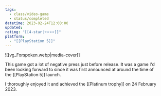 ```yaml
---
tags:
  - class/video-game
  - status/completed
datetime: 2023-02-24T12:00:00
updated: 
rating: "[[4-star|⭐️⭐️⭐️⭐️]]"
platform:
  - "[[PlayStation 5]]"
---
```

![[vg_Forspoken.webp|media-cover]]

This game got a lot of negative press just before release. It was a game I'd been looking forward to since it was first announced at around the time of the [[PlayStation 5]] launch.

I thoroughly enjoyed it and achieved the [[Platinum trophy]] on 24 February 2023.
